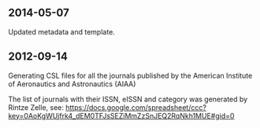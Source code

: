 ## 2014-05-07

Updated metadata and template.

## 2012-09-14

Generating CSL files for all the journals published by the American Institute of Aeronautics and Astronautics (AIAA)

The list of journals with their ISSN, eISSN and category was generated by Rintze Zelle, see: https://docs.google.com/spreadsheet/ccc?key=0AoKgWUjfrk4_dEM0TFJsSEZiMmZzSnJEQ2RqNkh1MUE#gid=0
